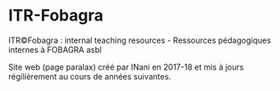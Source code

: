 # ITR-Fobagra
 ITR©Fobagra : internal teaching resources - Ressources pédagogiques internes à FOBAGRA asbl
 
 Site web (page paralax) créé par INani en 2017-18 et mis à jours régilièrement au cours de années suivantes.
